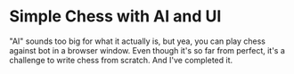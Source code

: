 # Simple Chess with AI and UI

"AI" sounds too big for what it actually is, but yea, you can play chess against bot in a browser window. Even though it's so far from perfect, it's a challenge to write chess from scratch. And I've completed it.

